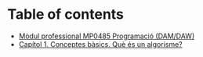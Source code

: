 # Table of contents

* [Mòdul professional MP0485 Programació (DAM/DAW)](book/intro.md)
* [Capítol 1. Conceptes bàsics. Què és un algorisme?](book/chapter1.md)